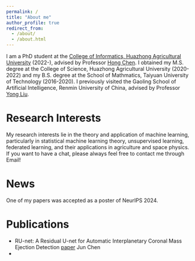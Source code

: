 ```yaml
---
permalink: /
title: "About me"
author_profile: true
redirect_from: 
  - /about/
  - /about.html
---
```


I am a PhD student at the [College of Informatics, Huazhong Agricultural University](https://coi.hzau.edu.cn/) (2022-), advised by Professor [Hong Chen](https://chenhongml.github.io/). I obtained my M.S. degree at the College of Science, Huazhong Agricultural University (2020-2022) and my B.S. degree at the School of Mathmatics, Taiyuan University of Technology (2016-2020). I previously visited the Gaoling School of Artificial Intelligence, Renmin University of China, advised by Professor [Yong Liu](https://liuyonggsai.github.io/chinese/).

Research Interests
======
My research interests lie in the theory and application of machine learning, particularly in statistical machine learning theory, unsupervised learning, federated learning, and their applications in agriculture and space physics. If you want to have a chat, please always feel free to contact me through Email!

News
======
One of my papers was accepted as a poster of NeurIPS 2024.

Publications
======
- RU-net: A Residual U-net for Automatic Interplanetary Coronal Mass Ejection Detection [paper](https://doi.org/10.3847/1538-4365/ac4587)
Jun Chen
- 
